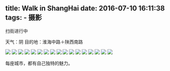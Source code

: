 title: Walk in ShangHai
date: 2016-07-10 16:11:38
tags:
	- 摄影
---
扫街进行中

天气：阴
目的地：淮海中路＋陕西南路

<img src="http://0.0.0.0:4000/img/walk_in_sh/1.JPG">
<img src="http://0.0.0.0:4000/img/walk_in_sh/2.JPG">
<img src="http://0.0.0.0:4000/img/walk_in_sh/3.JPG">
<img src="http://0.0.0.0:4000/img/walk_in_sh/4.JPG">
<img src="http://0.0.0.0:4000/img/walk_in_sh/5.JPG">
<img src="http://0.0.0.0:4000/img/walk_in_sh/6.JPG">
<img src="http://0.0.0.0:4000/img/walk_in_sh/7.JPG">
<img src="http://0.0.0.0:4000/img/walk_in_sh/8.JPG">
<img src="http://0.0.0.0:4000/img/walk_in_sh/10.JPG">
<img src="http://0.0.0.0:4000/img/walk_in_sh/11.JPG">
<img src="http://0.0.0.0:4000/img/walk_in_sh/12.JPG">
<img src="http://0.0.0.0:4000/img/walk_in_sh/13.JPG">
<img src="http://0.0.0.0:4000/img/walk_in_sh/14.JPG">
<img src="http://0.0.0.0:4000/img/walk_in_sh/15.JPG">
<img src="http://0.0.0.0:4000/img/walk_in_sh/16.JPG">
<img src="http://0.0.0.0:4000/img/walk_in_sh/17.JPG">
<img src="http://0.0.0.0:4000/img/walk_in_sh/18.JPG">

每座城市，都有自己独特的魅力。